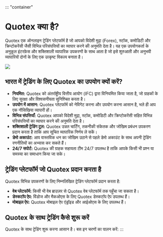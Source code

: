::: \"container\"
# Quotex क्या है?

Quotex एक ऑनलाइन ट्रेडिंग प्लेटफॉर्म है जो आपको विदेशी मुद्रा (Forex), स्टॉक,
कमोडिटी और क्रिप्टोकरेंसी जैसी विभिन्न परिसंपत्तियों का व्यापार करने की अनुमति देता
है। यह एक उपयोगकर्ता के अनुकूल इंटरफ़ेस और शक्तिशाली व्यापारिक उपकरणों के साथ आता है
जो इसे शुरुआती और अनुभवी व्यापारियों दोनों के लिए एक उत्कृष्ट विकल्प बनाता है।

[![](https://static.quotex.io/files/4_en/300_250.jpg)](https://traff.sbs/brokerqxlid)

## भारत में ट्रेडिंग के लिए Quotex का उपयोग क्यों करें?

-   **नियमित:** Quotex को अंतर्राष्ट्रीय वित्तीय आयोग (IFC) द्वारा विनियमित
    किया जाता है, जो ग्राहकों के लिए सुरक्षा और विश्वसनीयता सुनिश्चित करता है।
-   **उपयोग में आसान:** Quotex प्लेटफॉर्म को नेविगेट करना और उपयोग करना आसान है,
    भले ही आप एक नौसिखिया व्यापारी हों।
-   **विभिन्न संपत्तियाँ:** Quotex आपको विदेशी मुद्रा, स्टॉक, कमोडिटी और
    क्रिप्टोकरेंसी सहित विभिन्न परिसंपत्तियों का व्यापार करने की अनुमति देता है।
-   **शक्तिशाली ट्रेडिंग टूल:** Quotex उन्नत चार्टिंग, तकनीकी संकेतक और जोखिम
    प्रबंधन उपकरण प्रदान करता है ताकि आप सूचित व्यापारिक निर्णय ले सकें।
-   **डेमो अकाउंट:** आप वास्तविक धन का जोखिम उठाने से पहले डेमो अकाउंट के साथ
    अपनी ट्रेडिंग रणनीतियों का अभ्यास कर सकते हैं।
-   **24/7 सपोर्ट:** Quotex की ग्राहक सहायता टीम 24/7 उपलब्ध है ताकि आपके
    किसी भी प्रश्न या समस्या का समाधान किया जा सके।

## ट्रेडिंग प्लेटफॉर्म जो Quotex प्रदान करता है

Quotex विभिन्न उपकरणों के लिए निम्नलिखित ट्रेडिंग प्लेटफॉर्म प्रदान करता है:

-   **वेब प्लेटफॉर्म:** किसी भी वेब ब्राउज़र से Quotex वेब प्लेटफॉर्म तक पहुँचा जा
    सकता है।
-   **डेस्कटॉप ऐप:** विंडोज और मैकओएस के लिए Quotex डेस्कटॉप ऐप उपलब्ध हैं।
-   **मोबाइल ऐप:** Quotex मोबाइल ऐप एंड्रॉइड और आईओएस के लिए उपलब्ध हैं।

## Quotex के साथ ट्रेडिंग कैसे शुरू करें

Quotex के साथ ट्रेडिंग शुरू करना आसान है। बस इन चरणों का पालन करें:
:::

